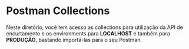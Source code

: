 # Postman Collections

Neste diretório, você tem acesso as collections para utilização da API de encurtamento e os environments para **LOCALHOST** e também para **PRODUÇÃO**, bastando importá-las para o seu Postman. 
